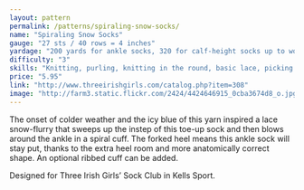 ```yaml
---
layout: pattern
permalink: /patterns/spiraling-snow-socks/
name: "Spiraling Snow Socks"
gauge: "27 sts / 40 rows = 4 inches"
yardage: "200 yards for ankle socks, 320 for calf-height socks up to women's size 10."
difficulty: "3"
skills: "Knitting, purling, knitting in the round, basic lace, picking up sts."
price: "5.95"
link: "http://www.threeirishgirls.com/catalog.php?item=308"
image: "http://farm3.static.flickr.com/2424/4424646915_0cba3674d8_o.jpg; http://farm5.static.flickr.com/4036/4424646969_32f9ac50ee_o.jpg"
---
```


The onset of colder weather and the icy blue of this yarn inspired a lace snow-flurry that sweeps up the instep of this toe-up sock and then blows around the ankle in a spiral cuff. The forked heel means this ankle sock will stay put, thanks to the extra heel room and more anatomically correct shape. An optional ribbed cuff can be added.

Designed for Three Irish Girls’ Sock Club in Kells Sport.